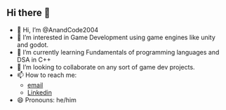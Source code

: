 ## Hi there 👋

* 👋 Hi, I’m @AnandCode2004
* 👀 I’m interested in Game Development using game engines like unity and godot.
* 🌱 I’m currently learning Fundamentals of programming languages and DSA in C++
* 💞️ I’m looking to collaborate on any sort of game dev projects.
* 📫 How to reach me:
    - [email](ingleanand2004@gmail.com)
    - [Linkedin](www.linkedin.com/in/anand-ingle-aa162b297)
* 😄 Pronouns: he/him
